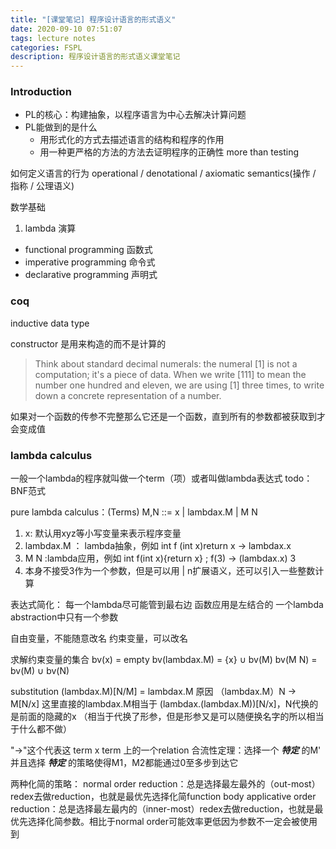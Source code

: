 ```yaml
---
title: "[课堂笔记] 程序设计语言的形式语义"
date: 2020-09-10 07:51:07
tags: lecture notes
categories: FSPL 
description: 程序设计语言的形式语义课堂笔记
---
```

 
### Introduction

- PL的核心：构建抽象，以程序语言为中心去解决计算问题
- PL能做到的是什么
  - 用形式化的方式去描述语言的结构和程序的作用
  - 用一种更严格的方法的方法去证明程序的正确性 more than testing 
  
如何定义语言的行为
operational / denotational / axiomatic semantics(操作 / 指称 / 公理语义)

数学基础
1. lambda 演算
- functional programming 函数式
- imperative programming 命令式
- declarative programming 声明式

### coq
inductive data type

constructor 是用来构造的而不是计算的
> Think about standard decimal numerals: the numeral [1] is not a computation; it's a piece of data. When we write [111] to mean the number one hundred and eleven, we are using [1] three times, to write down a concrete representation of a number.

如果对一个函数的传参不完整那么它还是一个函数，直到所有的参数都被获取到才会变成值

### lambda calculus
一般一个lambda的程序就叫做一个term（项）或者叫做lambda表达式
todo：BNF范式

pure lambda calculus：(Terms) M,N ::= x | lambdax.M | M N
1. x: 默认用xyz等小写变量来表示程序变量
2. lambdax.M ： lambda抽象，例如 int f (int x)return x -> lambdax.x
3. M N :lambda应用，例如 int f(int x){return x} ; f(3) -> (lambdax.x) 3
4. 本身不接受3作为一个参数，但是可以用 | n扩展语义，还可以引入一些整数计算

表达式简化： 每一个lambda尽可能管到最右边
函数应用是左结合的
一个lambda abstraction中只有一个参数

自由变量，不能随意改名
约束变量，可以改名

求解约束变量的集合
bv(x) = empty
bv(lambdax.M) = {x} ∪ bv(M)
bv(M N) = bv(M) ∪ bv(N)

substitution
(lambdax.M)[N/M] = lambdax.M
原因 （lambdax.M）N -> M[N/x]
这里直接的lambdax.M相当于 (lambdax.(lambdax.M))[N/x]，N代换的是前面的隐藏的x
（相当于代换了形参，但是形参又是可以随便换名字的所以相当于什么都不做）

"->"这个代表这 term x term 上的一个relation
合流性定理：选择一个 ***特定*** 的M' 并且选择 ***特定*** 的策略使得M1，M2都能通过0至多步到达它

两种化简的策略：
normal order reduction：总是选择最左最外的（out-most）redex去做reduction，也就是最优先选择化简function body
applicative order reduction：总是选择最左最内的（inner-most）redex去做reduction，也就是最优先选择化简参数。相比于normal order可能效率更低因为参数不一定会被使用到